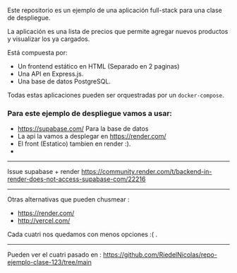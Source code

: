 Este repositorio es un ejemplo de una aplicación full-stack para una clase de despliegue.

La aplicación es una lista de precios que permite agregar nuevos productos y visualizar los ya cargados.

Está compuesta por:

* Un frontend estático en HTML (Separado en 2 paginas)
* Una API en Express.js.
* Una base de datos PostgreSQL.

Todas estas aplicaciones pueden ser orquestradas por un `docker-compose`.

### Para este ejemplo de despliegue vamos a usar:

* https://supabase.com/ Para la base de datos
* La api la vamos a desplegar en https://render.com/
* El front (Estatico) tambien en render :).
* 

---

Issue supabase + render 
https://community.render.com/t/backend-in-render-does-not-access-supabase-com/22216

--- 
Otras alternativas que pueden chusmear : 
* https://render.com/
* http://vercel.com/

Cada cuatri nos quedamos con menos opciones :( .

--- 
Pueden ver el cuatri pasado en : 
https://github.com/RiedelNicolas/repo-ejemplo-clase-123/tree/main